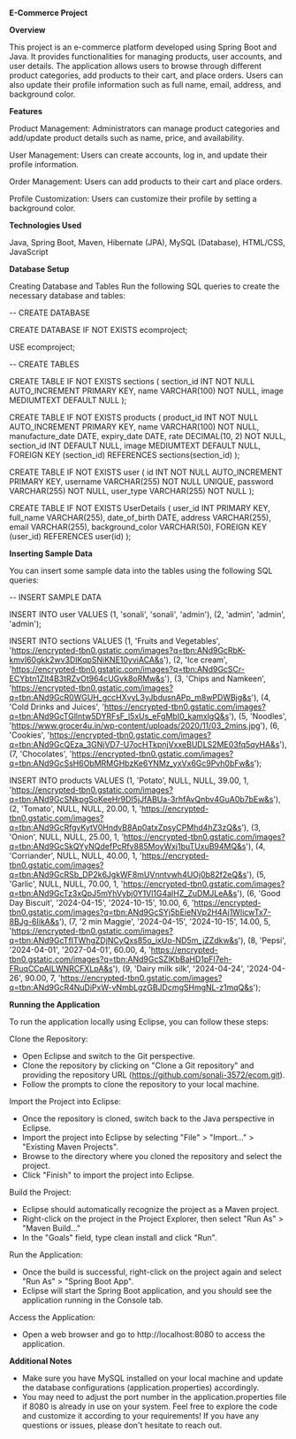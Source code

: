 **E-Commerce Project**

**Overview**

This project is an e-commerce platform developed using Spring Boot and Java. It provides functionalities for managing products, user accounts, and user details. The application allows users to browse through different product categories, add products to their cart, and place orders. Users can also update their profile information such as full name, email, address, and background color.

**Features**

Product Management:
Administrators can manage product categories and add/update product details such as name, price, and availability.

User Management:
Users can create accounts, log in, and update their profile information.

Order Management: 
Users can add products to their cart and place orders.

Profile Customization: 
Users can customize their profile by setting a background color.

**Technologies Used**

Java, 
Spring Boot, 
Maven, 
Hibernate (JPA), 
MySQL (Database), 
HTML/CSS, 
JavaScript

**Database Setup**

Creating Database and Tables
Run the following SQL queries to create the necessary database and tables:

-- CREATE DATABASE

CREATE DATABASE IF NOT EXISTS ecomproject;

USE ecomproject;

-- CREATE TABLES

CREATE TABLE IF NOT EXISTS sections (
  section_id INT NOT NULL AUTO_INCREMENT PRIMARY KEY,
  name VARCHAR(100) NOT NULL,
  image MEDIUMTEXT DEFAULT NULL
);

CREATE TABLE IF NOT EXISTS products (
  product_id INT NOT NULL AUTO_INCREMENT PRIMARY KEY,
  name VARCHAR(100) NOT NULL,
  manufacture_date DATE,
  expiry_date DATE,
  rate DECIMAL(10, 2) NOT NULL,
  section_id INT DEFAULT NULL,
  image MEDIUMTEXT DEFAULT NULL,
  FOREIGN KEY (section_id) REFERENCES sections(section_id)
);

CREATE TABLE IF NOT EXISTS user (
  id INT NOT NULL AUTO_INCREMENT PRIMARY KEY,
  username VARCHAR(255) NOT NULL UNIQUE,
  password VARCHAR(255) NOT NULL,
  user_type VARCHAR(255) NOT NULL
);

CREATE TABLE IF NOT EXISTS UserDetails (
  user_id INT PRIMARY KEY,
  full_name VARCHAR(255),
  date_of_birth DATE,
  address VARCHAR(255),
  email VARCHAR(255),
  background_color VARCHAR(50),
  FOREIGN KEY (user_id) REFERENCES user(id)
);

**Inserting Sample Data**

You can insert some sample data into the tables using the following SQL queries:

-- INSERT SAMPLE DATA

INSERT INTO user VALUES 
       (1, 'sonali', 'sonali', 'admin'),
       (2, 'admin', 'admin', 'admin');

INSERT INTO sections VALUES
  (1, 'Fruits and Vegetables', 'https://encrypted-tbn0.gstatic.com/images?q=tbn:ANd9GcRbK-kmvI60gkk2wv3DIKqpSNiKNE10yviACA&s'),
  (2, 'Ice cream', 'https://encrypted-tbn0.gstatic.com/images?q=tbn:ANd9GcSCr-ECYbtn1ZIt4B3tRZvOt964cUGvk8oRMw&s'),
  (3, 'Chips and Namkeen', 'https://encrypted-tbn0.gstatic.com/images?q=tbn:ANd9GcR0WGUH_gccHXvyL3yJbdusnAPp_m8wPDWBjg&s'),
  (4, 'Cold Drinks and Juices', 'https://encrypted-tbn0.gstatic.com/images?q=tbn:ANd9GcTGllntw5DYRFsF_l5xUs_eFgMbI0_kamxlgQ&s'),
  (5, 'Noodles', 'https://www.grocer4u.in/wp-content/uploads/2020/11/03_2mins.jpg'),
  (6, 'Cookies', 'https://encrypted-tbn0.gstatic.com/images?q=tbn:ANd9GcQEza_3GNjVD7-U7ocHTkpnjVxxeBUDLS2ME03fq5qyHA&s'),
  (7, 'Chocolates', 'https://encrypted-tbn0.gstatic.com/images?q=tbn:ANd9GcSsH6ObMRMGHbzKe6YNMz_yxVx6Gc9Pvh0bFw&s');

INSERT INTO products VALUES
  (1, 'Potato', NULL, NULL, 39.00, 1, 'https://encrypted-tbn0.gstatic.com/images?q=tbn:ANd9GcSNkpgSoKeeHr9DI5jJfABUa-3rhfAvQnbv4GuA0b7bEw&s'),
  (2, 'Tomato', NULL, NULL, 20.00, 1, 'https://encrypted-tbn0.gstatic.com/images?q=tbn:ANd9GcRfgvKytV0HndvB8Ap0atxZpsyCPMhd4hZ3zQ&s'),
  (3, 'Onion', NULL, NULL, 25.00, 1, 'https://encrypted-tbn0.gstatic.com/images?q=tbn:ANd9GcSkQYyNQdefPcRfv885MoyWxj1buTUxuB94MQ&s'),
  (4, 'Corriander', NULL, NULL, 40.00, 1, 'https://encrypted-tbn0.gstatic.com/images?q=tbn:ANd9GcRSb_DP2k6JgkWF8mUVnntvwh4UOj0b82f2eQ&s'),
  (5, 'Garlic', NULL, NULL, 70.00, 1, 'https://encrypted-tbn0.gstatic.com/images?q=tbn:ANd9GcTz3xQpJ5mYhVybj0Y1Vl1G4aIHZ_ZuDMJLeA&s'),
  (6, 'Good Day Biscuit', '2024-04-15', '2024-10-15', 10.00, 6, 'https://encrypted-tbn0.gstatic.com/images?q=tbn:ANd9GcSYj5bEieNVp2H4Aj1WIicwTx7-8BJg-6IikA&s'),
  (7, '2 min Maggie', '2024-04-15', '2024-10-15', 14.00, 5, 'https://encrypted-tbn0.gstatic.com/images?q=tbn:ANd9GcTfITWhgZDjNCyQxs85o_ixUo-ND5m_jZZdkw&s'),
  (8, 'Pepsi', '2024-04-01', '2027-04-01', 60.00, 4, 'https://encrypted-tbn0.gstatic.com/images?q=tbn:ANd9GcSZlKbBaHD1pFI7eh-FRuqCCpAILWNRCFXLpA&s'),
  (9, 'Dairy milk silk', '2024-04-24', '2024-04-26', 90.00, 7, 'https://encrypted-tbn0.gstatic.com/images?q=tbn:ANd9GcR4NuDiPxW-vNmbLgzGBJDcmgSHmgNL-z1mqQ&s');

**Running the Application**

To run the application locally using Eclipse, you can follow these steps: 

Clone the Repository: 
- Open Eclipse and switch to the Git perspective. 
- Clone the repository by clicking on "Clone a Git repository" and providing the repository URL (https://github.com/sonali-3572/ecom.git). 
- Follow the prompts to clone the repository to your local machine. 

Import the Project into Eclipse: 
- Once the repository is cloned, switch back to the Java perspective in Eclipse. 
- Import the project into Eclipse by selecting "File" > "Import..." > "Existing Maven Projects". 
- Browse to the directory where you cloned the repository and select the project. 
- Click "Finish" to import the project into Eclipse. 

Build the Project: 
- Eclipse should automatically recognize the project as a Maven project. 
- Right-click on the project in the Project Explorer, then select "Run As" > "Maven Build..." 
- In the "Goals" field, type clean install and click "Run". 

Run the Application: 
- Once the build is successful, right-click on the project again and select "Run As" > "Spring Boot App". 
- Eclipse will start the Spring Boot application, and you should see the application running in the Console tab. 

Access the Application: 
- Open a web browser and go to http://localhost:8080 to access the application. 

**Additional Notes**

- Make sure you have MySQL installed on your local machine and update the database configurations (application.properties) accordingly.
- You may need to adjust the port number in the application.properties file if 8080 is already in use on your system.
Feel free to explore the code and customize it according to your requirements! If you have any questions or issues, please don't hesitate to reach out.

